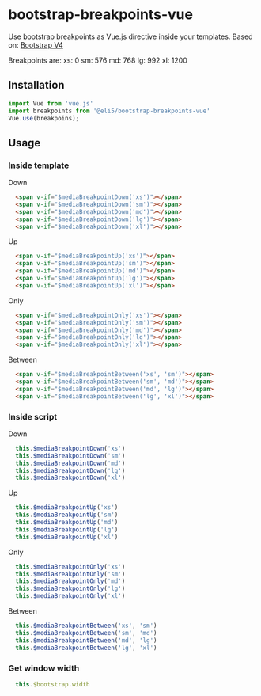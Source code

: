 # bootstrap-breakpoints-vue
Use bootstrap breakpoints as Vue.js directive inside your templates.
Based on: [Bootstrap V4](https://getbootstrap.com/docs/4.0/layout/overview/#responsive-breakpoints)

Breakpoints are:
xs: 0
sm: 576
md: 768
lg: 992
xl: 1200

## Installation
```javascript
import Vue from 'vue.js'
import breakpoints from '@eli5/bootstrap-breakpoints-vue'
Vue.use(breakpoins);
```

## Usage
### Inside template
Down
```html
  <span v-if="$mediaBreakpointDown('xs')"></span>
  <span v-if="$mediaBreakpointDown('sm')"></span>
  <span v-if="$mediaBreakpointDown('md')"></span>
  <span v-if="$mediaBreakpointDown('lg')"></span>
  <span v-if="$mediaBreakpointDown('xl')"></span>
```
Up
```html
  <span v-if="$mediaBreakpointUp('xs')"></span>
  <span v-if="$mediaBreakpointUp('sm')"></span>
  <span v-if="$mediaBreakpointUp('md')"></span>
  <span v-if="$mediaBreakpointUp('lg')"></span>
  <span v-if="$mediaBreakpointUp('xl')"></span>
```
Only
```html
  <span v-if="$mediaBreakpointOnly('xs')"></span>
  <span v-if="$mediaBreakpointOnly('sm')"></span>
  <span v-if="$mediaBreakpointOnly('md')"></span>
  <span v-if="$mediaBreakpointOnly('lg')"></span>
  <span v-if="$mediaBreakpointOnly('xl')"></span>
```
Between
```html
  <span v-if="$mediaBreakpointBetween('xs', 'sm')"></span>
  <span v-if="$mediaBreakpointBetween('sm', 'md')"></span>
  <span v-if="$mediaBreakpointBetween('md', 'lg')"></span>
  <span v-if="$mediaBreakpointBetween('lg', 'xl')"></span>
```

### Inside script
Down
```javascript
  this.$mediaBreakpointDown('xs')
  this.$mediaBreakpointDown('sm')
  this.$mediaBreakpointDown('md')
  this.$mediaBreakpointDown('lg')
  this.$mediaBreakpointDown('xl')
```
Up
```javascript
  this.$mediaBreakpointUp('xs')
  this.$mediaBreakpointUp('sm')
  this.$mediaBreakpointUp('md')
  this.$mediaBreakpointUp('lg')
  this.$mediaBreakpointUp('xl')
```
Only
```javascript
  this.$mediaBreakpointOnly('xs')
  this.$mediaBreakpointOnly('sm')
  this.$mediaBreakpointOnly('md')
  this.$mediaBreakpointOnly('lg')
  this.$mediaBreakpointOnly('xl')
```
Between
```javascript
  this.$mediaBreakpointBetween('xs', 'sm')
  this.$mediaBreakpointBetween('sm', 'md')
  this.$mediaBreakpointBetween('md', 'lg')
  this.$mediaBreakpointBetween('lg', 'xl')
```

### Get window width
```javascript
  this.$bootstrap.width
```